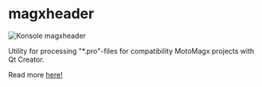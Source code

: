 magxheader
==========

![Konsole magxheader](https://raw.github.com/EXL/magxheader/master/screens/konsole.png)

Utility for processing "*.pro"-files for compatibility MotoMagx projects with Qt Creator.

Read more [here!](http://exlmoto.ru/qtcreator-motomagx-dingux/#413 "exlmoto.ru/qtcreator-motomagx-dingux")